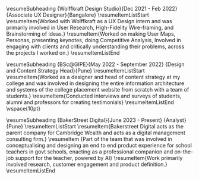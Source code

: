\resumeSubheading
      {Wolffkraft Design Studio}{Dec 2021 - Feb 2022} {Associate UX Designer}{Bangalore}
      \resumeItemListStart
        \resumeItem{Worked with Wolffkraft as a UX Design intern and was primarily involved in User Research, High-Fidelity Wire-framing,
and Brainstorming of ideas.}
        \resumeItem{Worked on making User Maps, Personas, presenting keynotes, doing Competitive Analysis, Involved in engaging with
clients and critically understanding their problems, across the projects I worked on.}
        \resumeItemListEnd


   \resumeSubheading
      {BSc@GIPE}{May 2022 - September 2022}
      {Design and Content Strategy Head}{Pune}
      \resumeItemListStart
        \resumeItem{Worked as a designer and head of content strategy at my college and was involved in designing the entire information
architecture and systems of the college placement website from scratch with a team of students.}
        \resumeItem{Conducted interviews and surveys of students, alumni and professors for creating testimonials}
        \resumeItemListEnd
 \vspace{10pt}


\resumeSubheading
      {BakerStreet Digital}{June 2023 - Present}
      {Analyst}{Pune}
      \resumeItemListStart
        \resumeItem{Bakerstreet Digital acts as the parent company for Cambridge Wealth and acts as a digital management consulting firm.}
        \resumeItem {Part of the team that was involved in conceptualising and designing an end to end product experience for school teachers in govt schools, enacting as a professional companion and on-the-job support for the teacher, powered by AI}
        \resumeItem{Work primarily involved research, customer engagement and product definition.}
	        \resumeItemListEnd